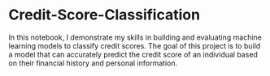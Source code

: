 # Credit-Score-Classification
In this notebook, I demonstrate my skills in building and evaluating machine learning models to classify credit scores. The goal of this project is to build a model that can accurately predict the credit score of an individual based on their financial history and personal information.

